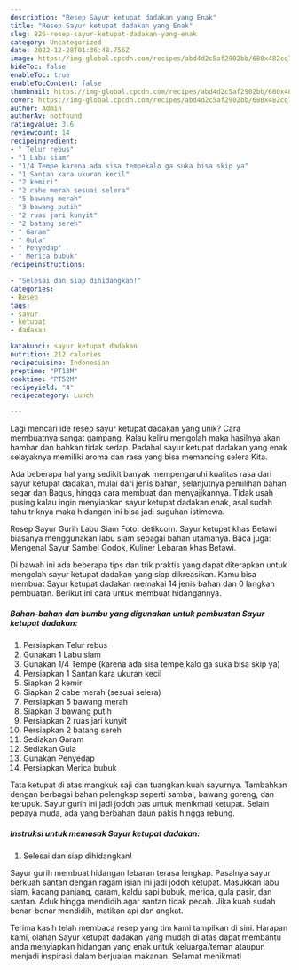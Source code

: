 ```yaml
---
description: "Resep Sayur ketupat dadakan yang Enak"
title: "Resep Sayur ketupat dadakan yang Enak"
slug: 826-resep-sayur-ketupat-dadakan-yang-enak
category: Uncategorized
date: 2022-12-28T01:36:48.756Z
image: https://img-global.cpcdn.com/recipes/abd4d2c5af2902bb/680x482cq70/sayur-ketupat-dadakan-foto-resep-utama.jpg
hideToc: false
enableToc: true
enableTocContent: false
thumbnail: https://img-global.cpcdn.com/recipes/abd4d2c5af2902bb/680x482cq70/sayur-ketupat-dadakan-foto-resep-utama.jpg
cover: https://img-global.cpcdn.com/recipes/abd4d2c5af2902bb/680x482cq70/sayur-ketupat-dadakan-foto-resep-utama.jpg
author: Admin
authorAv: notfound
ratingvalue: 3.6
reviewcount: 14
recipeingredient:
- " Telur rebus"
- "1 Labu siam"
- "1/4 Tempe karena ada sisa tempekalo ga suka bisa skip ya"
- "1 Santan kara ukuran kecil"
- "2 kemiri"
- "2 cabe merah sesuai selera"
- "5 bawang merah"
- "3 bawang putih"
- "2 ruas jari kunyit"
- "2 batang sereh"
- " Garam"
- " Gula"
- " Penyedap"
- " Merica bubuk"
recipeinstructions:

- "Selesai dan siap dihidangkan!"
categories:
- Resep
tags:
- sayur
- ketupat
- dadakan

katakunci: sayur ketupat dadakan 
nutrition: 212 calories
recipecuisine: Indonesian
preptime: "PT13M"
cooktime: "PT52M"
recipeyield: "4"
recipecategory: Lunch

---
```





Lagi mencari ide resep sayur ketupat dadakan yang unik? Cara membuatnya sangat gampang. Kalau keliru mengolah maka hasilnya akan hambar dan bahkan tidak sedap. Padahal sayur ketupat dadakan yang enak selayaknya memiliki aroma dan rasa yang bisa memancing selera Kita.





Ada beberapa hal yang sedikit banyak mempengaruhi kualitas rasa dari sayur ketupat dadakan, mulai dari jenis bahan, selanjutnya pemilihan bahan segar dan Bagus, hingga cara membuat dan menyajikannya. Tidak usah pusing kalau ingin menyiapkan sayur ketupat dadakan enak,      asal sudah tahu triknya maka hidangan ini bisa jadi suguhan istimewa.














Resep Sayur Gurih Labu Siam Foto: detikcom. Sayur ketupat khas Betawi biasanya menggunakan labu siam sebagai bahan utamanya. Baca juga: Mengenal Sayur Sambel Godok, Kuliner Lebaran khas Betawi.






Di bawah ini ada beberapa tips dan trik praktis yang dapat diterapkan untuk mengolah sayur ketupat dadakan yang siap dikreasikan. Kamu bisa membuat Sayur ketupat dadakan memakai 14 jenis bahan dan 0 langkah pembuatan. Berikut ini cara untuk membuat hidangannya.

<!--inarticleads1-->

##### Bahan-bahan dan bumbu yang digunakan untuk pembuatan Sayur ketupat dadakan:

1. Persiapkan  Telur rebus
1. Gunakan 1 Labu siam
1. Gunakan 1/4 Tempe (karena ada sisa tempe,kalo ga suka bisa skip ya)
1. Persiapkan 1 Santan kara ukuran kecil
1. Siapkan 2 kemiri
1. Siapkan 2 cabe merah (sesuai selera)
1. Persiapkan 5 bawang merah
1. Siapkan 3 bawang putih
1. Persiapkan 2 ruas jari kunyit
1. Persiapkan 2 batang sereh
1. Sediakan  Garam
1. Sediakan  Gula
1. Gunakan  Penyedap
1. Persiapkan  Merica bubuk


Tata ketupat di atas mangkuk saji dan tuangkan kuah sayurnya. Tambahkan dengan berbagai bahan pelengkap seperti sambal, bawang goreng, dan kerupuk. Sayur gurih ini jadi jodoh pas untuk menikmati ketupat. Selain pepaya muda, ada yang berbahan daun pakis hingga rebung. 

<!--inarticleads2-->

##### Instruksi untuk memasak Sayur ketupat dadakan:


1. Selesai dan siap dihidangkan!

Sayur gurih membuat hidangan lebaran terasa lengkap. Pasalnya sayur berkuah santan dengan ragam isian ini jadi jodoh ketupat. Masukkan labu siam, kacang panjang, garam, kaldu sapi bubuk, merica, gula pasir, dan santan. Aduk hingga mendidih agar santan tidak pecah. Jika kuah sudah benar-benar mendidih, matikan api dan angkat. 

Terima kasih telah membaca resep yang tim kami tampilkan di sini. Harapan kami, olahan Sayur ketupat dadakan yang mudah di atas dapat membantu anda menyiapkan hidangan yang enak untuk keluarga/teman ataupun menjadi inspirasi dalam berjualan makanan. Selamat menikmati
